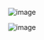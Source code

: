 ![image](https://github.com/Chibhiraj/Krypton/assets/77978640/3f5bea10-ca53-4a2d-b563-8988d2507aed)

![image](https://github.com/Chibhiraj/Krypton/assets/77978640/64afb1ec-7889-4169-9aa4-451c7ccb7341)
